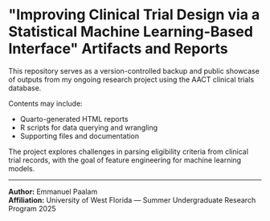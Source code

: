 # "Improving Clinical Trial Design via a Statistical Machine Learning-Based Interface" Artifacts and Reports

This repository serves as a version-controlled backup and public showcase of outputs from my ongoing research project using the AACT clinical trials database.

Contents may include:

- Quarto-generated HTML reports
- R scripts for data querying and wrangling
- Supporting files and documentation

The project explores challenges in parsing eligibility criteria from clinical trial records, with the goal of feature engineering for machine learning models.

---

**Author:** Emmanuel Paalam  
**Affiliation:** University of West Florida — Summer Undergraduate Research Program 2025

